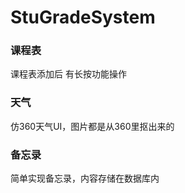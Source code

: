 # StuGradeSystem

### 课程表
  课程表添加后 有长按功能操作
  
### 天气
  
  仿360天气UI，图片都是从360里抠出来的

### 备忘录
  简单实现备忘录，内容存储在数据库内
